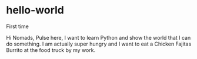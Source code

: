 # hello-world
First time

Hi Nomads,
Pulse here, I want to learn Python and show the world that I can do something.
I am actually super hungry and I want to eat a Chicken Fajitas Burrito at the food truck by my work.
